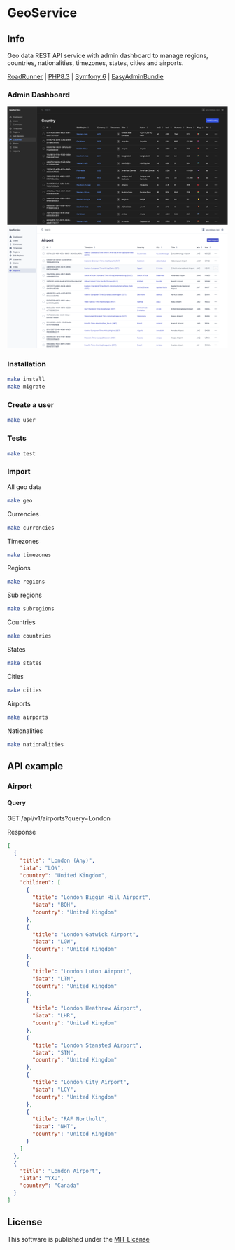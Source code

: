 # GeoService

## Info

Geo data REST API service with admin dashboard to manage regions, countries, nationalities, timezones, states, cities and airports.

[RoadRunner](https://roadrunner.dev) |
[PHP8.3](https://www.php.net/releases/8.3/en.php) |
[Symfony 6](https://symfony.com) |
[EasyAdminBundle](https://symfony.com/bundles/EasyAdminBundle/current/index.html)

### Admin Dashboard

![Screenshot](docs/img/country_dark.png)
![Screenshot](docs/img/airport_light.png)

### Installation

```bash
make install
make migrate
```

### Create a user

```bash
make user
```

### Tests

```bash
make test
```

### Import

All geo data

```bash
make geo
```

Currencies

```bash
make currencies
```

Timezones

```bash
make timezones
```

Regions

```bash
make regions
```

Sub regions

```bash
make subregions
```

Countries

```bash
make countries
```

States

```bash
make states
```

Cities

```bash
make cities
```

Airports

```bash
make airports
```

Nationalities

```bash
make nationalities
```

## API example

### Airport

#### Query

GET /api/v1/airports?query=London

Response

```json
[
  {
    "title": "London (Any)",
    "iata": "LON",
    "country": "United Kingdom",
    "children": [
      {
        "title": "London Biggin Hill Airport",
        "iata": "BQH",
        "country": "United Kingdom"
      },
      {
        "title": "London Gatwick Airport",
        "iata": "LGW",
        "country": "United Kingdom"
      },
      {
        "title": "London Luton Airport",
        "iata": "LTN",
        "country": "United Kingdom"
      },
      {
        "title": "London Heathrow Airport",
        "iata": "LHR",
        "country": "United Kingdom"
      },
      {
        "title": "London Stansted Airport",
        "iata": "STN",
        "country": "United Kingdom"
      },
      {
        "title": "London City Airport",
        "iata": "LCY",
        "country": "United Kingdom"
      },
      {
        "title": "RAF Northolt",
        "iata": "NHT",
        "country": "United Kingdom"
      }
    ]
  },
  {
    "title": "London Airport",
    "iata": "YXU",
    "country": "Canada"
  }
]
```

## License

This software is published under the [MIT License](LICENSE.md)
